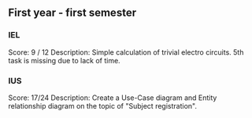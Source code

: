 ## First year - first semester

### IEL

Score: 9 / 12
Description: Simple calculation of trivial electro circuits. 5th task is missing due to lack of time.

### IUS

Score: 17/24
Description: Create a Use-Case diagram and Entity relationship diagram on the topic of "Subject registration".
